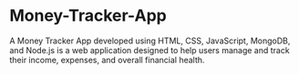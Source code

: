 # Money-Tracker-App
A Money Tracker App developed using HTML, CSS, JavaScript, MongoDB, and Node.js is a web application designed to help users manage and track their income, expenses, and overall financial health. 
